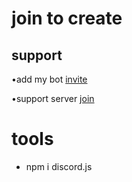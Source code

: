 # join to create

## support
•add my bot [invite](https://discord.com/oauth2/authorize?client_id=850400962681372692&permissions=16385262144&scope=bot%20applications.commands)

•support server [join](https://discord.gg/n8rPbZhTk9)

# tools
- npm i discord.js
